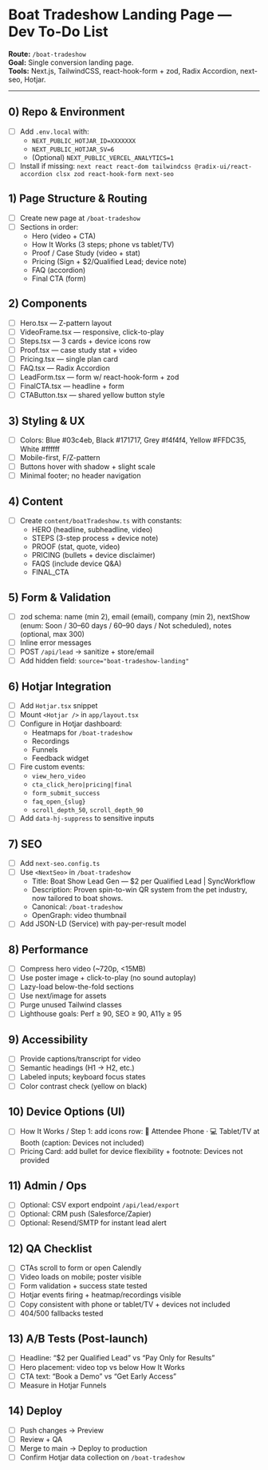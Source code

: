 # Boat Tradeshow Landing Page — Dev To-Do List

**Route:** `/boat-tradeshow`  
**Goal:** Single conversion landing page.  
**Tools:** Next.js, TailwindCSS, react-hook-form + zod, Radix Accordion, next-seo, Hotjar.

---

## 0) Repo & Environment
- [ ] Add `.env.local` with:
  - `NEXT_PUBLIC_HOTJAR_ID=XXXXXXX`
  - `NEXT_PUBLIC_HOTJAR_SV=6`
  - (Optional) `NEXT_PUBLIC_VERCEL_ANALYTICS=1`
- [ ] Install if missing: `next react react-dom tailwindcss @radix-ui/react-accordion clsx zod react-hook-form next-seo`

## 1) Page Structure & Routing
- [ ] Create new page at `/boat-tradeshow`
- [ ] Sections in order:
  - Hero (video + CTA)
  - How It Works (3 steps; phone vs tablet/TV)
  - Proof / Case Study (video + stat)
  - Pricing (Sign + $2/Qualified Lead; device note)
  - FAQ (accordion)
  - Final CTA (form)

## 2) Components
- [ ] Hero.tsx — Z-pattern layout
- [ ] VideoFrame.tsx — responsive, click-to-play
- [ ] Steps.tsx — 3 cards + device icons row
- [ ] Proof.tsx — case study stat + video
- [ ] Pricing.tsx — single plan card
- [ ] FAQ.tsx — Radix Accordion
- [ ] LeadForm.tsx — form w/ react-hook-form + zod
- [ ] FinalCTA.tsx — headline + form
- [ ] CTAButton.tsx — shared yellow button style

## 3) Styling & UX
- [ ] Colors: Blue #03c4eb, Black #171717, Grey #f4f4f4, Yellow #FFDC35, White #ffffff
- [ ] Mobile-first, F/Z-pattern
- [ ] Buttons hover with shadow + slight scale
- [ ] Minimal footer; no header navigation

## 4) Content
- [ ] Create `content/boatTradeshow.ts` with constants:
  - HERO (headline, subheadline, video)
  - STEPS (3-step process + device note)
  - PROOF (stat, quote, video)
  - PRICING (bullets + device disclaimer)
  - FAQS (include device Q&A)
  - FINAL_CTA

## 5) Form & Validation
- [ ] zod schema: name (min 2), email (email), company (min 2), nextShow (enum: Soon / 30–60 days / 60–90 days / Not scheduled), notes (optional, max 300)
- [ ] Inline error messages
- [ ] POST `/api/lead` → sanitize + store/email
- [ ] Add hidden field: `source="boat-tradeshow-landing"`

## 6) Hotjar Integration
- [ ] Add `Hotjar.tsx` snippet
- [ ] Mount `<Hotjar />` in `app/layout.tsx`
- [ ] Configure in Hotjar dashboard:
  - Heatmaps for `/boat-tradeshow`
  - Recordings
  - Funnels
  - Feedback widget
- [ ] Fire custom events:
  - `view_hero_video`
  - `cta_click_hero|pricing|final`
  - `form_submit_success`
  - `faq_open_{slug}`
  - `scroll_depth_50`, `scroll_depth_90`
- [ ] Add `data-hj-suppress` to sensitive inputs

## 7) SEO
- [ ] Add `next-seo.config.ts`
- [ ] Use `<NextSeo>` in `/boat-tradeshow`
  - Title: Boat Show Lead Gen — $2 per Qualified Lead | SyncWorkflow
  - Description: Proven spin-to-win QR system from the pet industry, now tailored to boat shows.
  - Canonical: `/boat-tradeshow`
  - OpenGraph: video thumbnail
- [ ] Add JSON-LD (Service) with pay-per-result model

## 8) Performance
- [ ] Compress hero video (~720p, <15MB)
- [ ] Use poster image + click-to-play (no sound autoplay)
- [ ] Lazy-load below-the-fold sections
- [ ] Use next/image for assets
- [ ] Purge unused Tailwind classes
- [ ] Lighthouse goals: Perf ≥ 90, SEO ≥ 90, A11y ≥ 95

## 9) Accessibility
- [ ] Provide captions/transcript for video
- [ ] Semantic headings (H1 → H2, etc.)
- [ ] Labeled inputs; keyboard focus states
- [ ] Color contrast check (yellow on black)

## 10) Device Options (UI)
- [ ] How It Works / Step 1: add icons row: 📱 Attendee Phone · 💻 Tablet/TV at Booth (caption: Devices not included)
- [ ] Pricing Card: add bullet for device flexibility + footnote: Devices not provided

## 11) Admin / Ops
- [ ] Optional: CSV export endpoint `/api/lead/export`
- [ ] Optional: CRM push (Salesforce/Zapier)
- [ ] Optional: Resend/SMTP for instant lead alert

## 12) QA Checklist
- [ ] CTAs scroll to form or open Calendly
- [ ] Video loads on mobile; poster visible
- [ ] Form validation + success state tested
- [ ] Hotjar events firing + heatmap/recordings visible
- [ ] Copy consistent with phone or tablet/TV + devices not included
- [ ] 404/500 fallbacks tested

## 13) A/B Tests (Post-launch)
- [ ] Headline: “$2 per Qualified Lead” vs “Pay Only for Results”
- [ ] Hero placement: video top vs below How It Works
- [ ] CTA text: “Book a Demo” vs “Get Early Access”
- [ ] Measure in Hotjar Funnels

## 14) Deploy
- [ ] Push changes → Preview
- [ ] Review + QA
- [ ] Merge to main → Deploy to production
- [ ] Confirm Hotjar data collection on `/boat-tradeshow`
